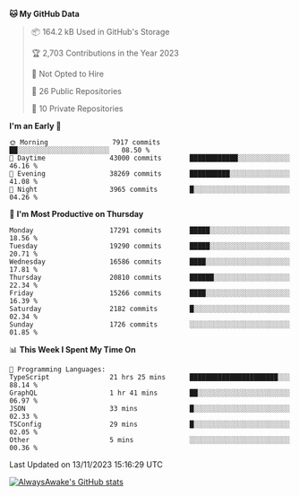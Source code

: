 <!--START_SECTION:waka-->
**🐱 My GitHub Data** 

> 📦 164.2 kB Used in GitHub's Storage 
 > 
> 🏆 2,703 Contributions in the Year 2023
 > 
> 🚫 Not Opted to Hire
 > 
> 📜 26 Public Repositories 
 > 
> 🔑 10 Private Repositories 
 > 
**I'm an Early 🐤** 

```text
🌞 Morning                7917 commits        ██░░░░░░░░░░░░░░░░░░░░░░░   08.50 % 
🌆 Daytime                43000 commits       ████████████░░░░░░░░░░░░░   46.16 % 
🌃 Evening                38269 commits       ██████████░░░░░░░░░░░░░░░   41.08 % 
🌙 Night                  3965 commits        █░░░░░░░░░░░░░░░░░░░░░░░░   04.26 % 
```
📅 **I'm Most Productive on Thursday** 

```text
Monday                   17291 commits       █████░░░░░░░░░░░░░░░░░░░░   18.56 % 
Tuesday                  19290 commits       █████░░░░░░░░░░░░░░░░░░░░   20.71 % 
Wednesday                16586 commits       ████░░░░░░░░░░░░░░░░░░░░░   17.81 % 
Thursday                 20810 commits       ██████░░░░░░░░░░░░░░░░░░░   22.34 % 
Friday                   15266 commits       ████░░░░░░░░░░░░░░░░░░░░░   16.39 % 
Saturday                 2182 commits        █░░░░░░░░░░░░░░░░░░░░░░░░   02.34 % 
Sunday                   1726 commits        ░░░░░░░░░░░░░░░░░░░░░░░░░   01.85 % 
```


📊 **This Week I Spent My Time On** 

```text
💬 Programming Languages: 
TypeScript               21 hrs 25 mins      ██████████████████████░░░   88.14 % 
GraphQL                  1 hr 41 mins        ██░░░░░░░░░░░░░░░░░░░░░░░   06.97 % 
JSON                     33 mins             █░░░░░░░░░░░░░░░░░░░░░░░░   02.33 % 
TSConfig                 29 mins             █░░░░░░░░░░░░░░░░░░░░░░░░   02.05 % 
Other                    5 mins              ░░░░░░░░░░░░░░░░░░░░░░░░░   00.36 % 
```


 Last Updated on 13/11/2023 15:16:29 UTC
<!--END_SECTION:waka-->

[![AlwaysAwake's GitHub stats](https://github-readme-stats.vercel.app/api?username=AlwaysAwake&show_icons=true&theme=github_dark&count_private=true)](https://github.com/AlwaysAwake/AlwaysAwake)
